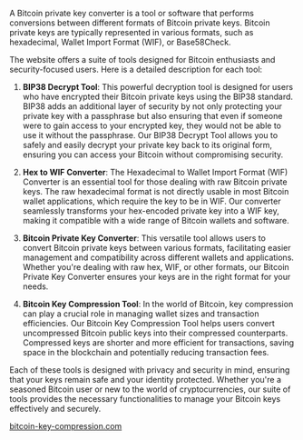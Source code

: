 A Bitcoin private key converter is a tool or software that performs conversions between different formats of Bitcoin private keys. Bitcoin private keys are typically represented in various formats, such as hexadecimal, Wallet Import Format (WIF), or Base58Check.

The website offers a suite of tools designed for Bitcoin enthusiasts and security-focused users. Here is a detailed description for each tool:

1. **BIP38 Decrypt Tool**: This powerful decryption tool is designed for users who have encrypted their Bitcoin private keys using the BIP38 standard. BIP38 adds an additional layer of security by not only protecting your private key with a passphrase but also ensuring that even if someone were to gain access to your encrypted key, they would not be able to use it without the passphrase. Our BIP38 Decrypt Tool allows you to safely and easily decrypt your private key back to its original form, ensuring you can access your Bitcoin without compromising security.

2. **Hex to WIF Converter**: The Hexadecimal to Wallet Import Format (WIF) Converter is an essential tool for those dealing with raw Bitcoin private keys. The raw hexadecimal format is not directly usable in most Bitcoin wallet applications, which require the key to be in WIF. Our converter seamlessly transforms your hex-encoded private key into a WIF key, making it compatible with a wide range of Bitcoin wallets and software.

3. **Bitcoin Private Key Converter**: This versatile tool allows users to convert Bitcoin private keys between various formats, facilitating easier management and compatibility across different wallets and applications. Whether you're dealing with raw hex, WIF, or other formats, our Bitcoin Private Key Converter ensures your keys are in the right format for your needs.

4. **Bitcoin Key Compression Tool**: In the world of Bitcoin, key compression can play a crucial role in managing wallet sizes and transaction efficiencies. Our Bitcoin Key Compression Tool helps users convert uncompressed Bitcoin public keys into their compressed counterparts. Compressed keys are shorter and more efficient for transactions, saving space in the blockchain and potentially reducing transaction fees.

Each of these tools is designed with privacy and security in mind, ensuring that your keys remain safe and your identity protected. Whether you're a seasoned Bitcoin user or new to the world of cryptocurrencies, our suite of tools provides the necessary functionalities to manage your Bitcoin keys effectively and securely.

<a href="https://bitcoin-key-compression.com">bitcoin-key-compression.com</a>
